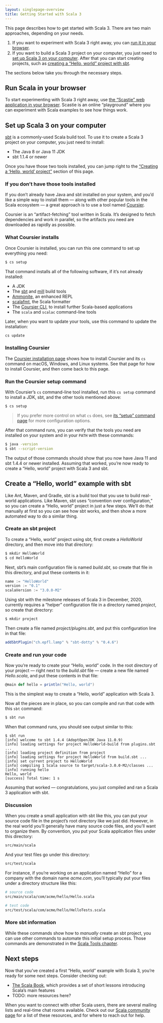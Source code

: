 ```yaml
---
layout: singlepage-overview
title: Getting Started with Scala 3
---
```




This page describes how to get started with Scala 3. There are two main approaches, depending on your needs.

1. If you want to experiment with Scala 3 right away, you can [run it in your browser](#run-in-browser).
1. If you want to build a Scala 3 project on your computer, you just need to [set up Scala 3 on your computer](#install-tools). After that you can start creating projects, such as [creating a “Hello, world” project with sbt](#hello-world-example).

The sections below take you through the necessary steps.



## <a name="run-in-browser"></a>Run Scala in your browser

To start experimenting with Scala 3 right away, use <a href="https://scastie.scala-lang.org/?target=dotty" target="_blank">the “Scastie” web application in your browser</a>. Scastie is an online “playground” where you can experiment with Scala examples to see how things work.

<!-- TODO: provide some examples here? or, it would be nice if we could preload a Scastie session with some examples. -->



## <a name="install-tools"></a>Set up Scala 3 on your computer

[sbt](https://www.scala-sbt.org) is a commonly-used Scala build tool. To use it to create a Scala 3 project on your computer, you just need to install:

- The Java 8 or Java 11 JDK
- sbt 1.1.4 or newer

<!-- TODO: link to that section -->
Once you have those two tools installed, you can jump right to the [“Creating a ‘Hello, world’ project”](#hello-world-example) section of this page.


### If you don’t have those tools installed

If you don’t already have Java and sbt installed on your system, and you’d like a simple way to install them — along with other popular tools in the Scala ecosystem — a great approach is to use a tool named [Coursier](https://get-coursier.io/docs/cli-overview).

Coursier is an “artifact-fetching” tool written in Scala. It’s designed to fetch dependencies and work in parallel, so the artifacts you need are downloaded as rapidly as possible.


### What Coursier installs

Once Coursier is installed, you can run this one command to set up everything you need:

```sh
$ cs setup
```

<!-- TODO: be more clear about “if it’s not already installed” -->
That command installs all of the following software, if it’s not already installed:

- A JDK
- The [sbt](https://www.scala-sbt.org) and [mill](https://www.lihaoyi.com/mill) build tools
- [Ammonite](https://ammonite.io), an enhanced REPL
- [scalafmt](https://scalameta.org/scalafmt), the Scala formatter
- The [Coursier CLI](https://get-coursier.io/docs/cli-overview), to install further Scala-based applications
- The `scala` and `scalac` command-line tools
<!-- TODO: be more clear about what JDK is installed -->

Later, when you want to update your tools, use this command to update the installation:

```sh
cs update
```


### Installing Coursier

The <a href="https://get-coursier.io/docs/cli-installation" target="_blank">Coursier installation page</a> shows how to install Coursier and its `cs` command on macOS, Windows, and Linux systems. See that page for how to install Coursier, and then come back to this page.

<!--
  TODO: This code is used on the Scala 2 Getting Started page.
        I can’t test it on all of these systems, but if it works
        it can still be used, instead of sending users to the
        Coursier page and having them come back here.
-->
<!-- Hidden elements whose content are used to provide OS-specific download instructions.
 -- This is handled in `resources/js/functions.js`.
 -->
<!--
<div style="display:none" id="stepOne-linux">
       <code class="hljs">$ curl -Lo cs https://git.io/coursier-cli-linux && chmod +x cs && ./cs setup </code> <br>
</div>

<div style="display:none" id="stepOne-unix">
    <p>Follow <a href="https://get-coursier.io/docs/cli-overview.html#install-native-launcher" target="_blank">the instructions to install the <code>cs</code> launcher</a> then run:</p>
    <p><code>$ ./cs setup</code></p>
</div>

<div style="display:none" id="stepOne-osx">
    <div class="highlight">
        <code class="hljs">$ brew install coursier/formulas/coursier && cs setup </code> <br>
    </div>
    <p>Alternatively, if you don't use Homebrew</p>
    <div class="highlight">
        <code class="hljs">$ curl -Lo cs https://git.io/coursier-cli-macos && chmod +x cs &&  (xattr -d com.apple.quarantine cs || true) && ./cs  setup </code> <br>
    </div>
</div>

<div style="display:none" id="stepOne-windows">
    <p>Download and execute <a href="https://git.io/coursier-cli-windows-exe">the Scala installer for Windows</a> based on coursier</p>
</div>
-->


### Run the Coursier setup command

<!-- TODO: need to be more clear about what JDK is installed -->
With Coursier’s `cs` command-line tool installed, run this `cs setup` command to install a JDK, sbt, and the other tools mentioned above:

```sh
$ cs setup
```
<!-- TODO: show the Coursier output here -->

>If you prefer more control on what `cs` does, see [its “setup” command page](https://get-coursier.io/docs/cli-setup) for more configuration options.

After that command runs, you can verify that the tools you need are installed on your system and in your `PATH` with these commands:

```sh
$ java -version
$ sbt --script-version
```

The output of those commands should show that you now have Java 11 and sbt 1.4.4 or newer installed. Assuming that worked, you’re now ready to create a “Hello, world” project with Scala 3 and sbt.
<!-- TODO: verify that it installs Java 11 -->



## <a name="hello-world-example"></a>Create a “Hello, world” example with sbt

Like Ant, Maven, and Gradle, sbt is a build tool that you use to build real-world applications. Like Maven, sbt uses “convention over configuration,” so you can create a “Hello, world” project in just a few steps. We’ll do that manually at first so you can see how sbt works, and then show a more automated way to do a similar thing.

### Create an sbt project

To create a “Hello, world” project using sbt, first create a *HelloWorld* directory, and then move into that directory:

```sh
$ mkdir HelloWorld
$ cd HelloWorld
```

Next, sbt’s main configuration file is named *build.sbt*, so create that file in this directory, and put these contents in it:

```scala
name := "HelloWorld"
version := "0.1"
scalaVersion := "3.0.0-M2"
```

Using sbt with the milestone releases of Scala 3 in December, 2020, currently requires a “helper” configuration file in a directory named *project*, so create that directory:

```sh
$ mkdir project
```

Then create a file named *project/plugins.sbt*, and put this configuration line in that file:

```scala
addSbtPlugin("ch.epfl.lamp" % "sbt-dotty" % "0.4.6")
```


### Create and run your code

Now you’re ready to create your “Hello, world” code. In the root directory of your project — right next to the *build.sbt* file — create a new file named *Hello.scala*, and put these contents in that file:

```scala
@main def hello = println("Hello, world")
```

This is the simplest way to create a “Hello, world” application with Scala 3.

Now all the pieces are in place, so you can compile and run that code with this `sbt` command:

```sh
$ sbt run
```

When that command runs, you should see output similar to this:

```
$ sbt run
[info] welcome to sbt 1.4.4 (AdoptOpenJDK Java 11.0.9)
[info] loading settings for project HelloWorld-build from plugins.sbt ...
[info] loading project definition from project
[info] loading settings for project HelloWorld from build.sbt ...
[info] set current project to HelloWorld
[info] compiling 1 Scala source to target/scala-3.0.0-M2/classes ...
[info] running hello
Hello, world
[success] Total time: 1 s
```

Assuming that worked — congratulations, you just compiled and ran a Scala 3 application with sbt.

<!-- TODO: another possible way to do this is to let readers clone a Github repo; but i think this step-by-step process has its own merits. -->



### Discussion

When you create a small application with sbt like this, you can put your source code file in the project’s root directory like we just did. However, in the real world you’ll generally have many source code files, and you’ll want to organize them. By convention, you put your Scala application files under this directory:

```sh
src/main/scala
```

And your test files go under this directory:

```sh
src/test/scala
```

For instance, if you’re working on an application named “Hello” for a company with the domain name *acme.com*, you’ll typically put your files under a directory structure like this:

```sh
# source code
src/main/scala/com/acme/hello/Hello.scala

# test code
src/test/scala/com/acme/hello/HelloTests.scala
```

<!--
#### Initial sbt directory structure

Furthermore, when you first create an sbt directory structure to support Scala and Java source code files and test files, along with other resources, your complete initial sbt directory structure looks like this:

....
.
|-- build.sbt
|-- project
|   `-- build.properties
|   `-- plugins.sbt
`-- src
    |-- main
    |   |-- java
    |   |-- resources
    |   `-- scala
    `-- test
        |-- java
        |-- resources
        `-- scala
....
-->


### More sbt information

While these commands show how to *manually* create an sbt project, you can use other commands to automate this initial setup process. Those commands are demonstrated in the [Scala Tools chapter](scala-tools.md).

<!-- TODO: we could show how to use `sbt new` here -->



## Next steps

Now that you’ve created a first “Hello, world” example with Scala 3, you’re ready for some next steps. Consider checking out:

<!-- TODO: it would be nice to have a slightly larger application to go to that shows more about sbt, testing, and how a project is organized. like a Pizza Store application, or something more useful. -->

- [The Scala Book](TODO), which provides a set of short lessons introducing Scala’s main features
- TODO: more resources here?

When you want to connect with other Scala users, there are several mailing lists and real-time chat rooms available. Check out our [Scala community page](https://scala-lang.org/community/) for a list of these resources, and for where to reach out for help.
